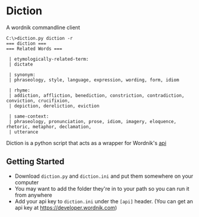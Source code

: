 # Diction
A wordnik commandline client

```
C:\>diction.py diction -r
=== diction ===
=== Related Words ===

 | etymologically-related-term:
 | dictate

 | synonym:
 | phraseology, style, language, expression, wording, form, idiom

 | rhyme:
 | addiction, affliction, benediction, constriction, contradiction, conviction, crucifixion,
 | depiction, dereliction, eviction

 | same-context:
 | phraseology, pronunciation, prose, idiom, imagery, eloquence, rhetoric, metaphor, declamation,
 | utterance
```

Diction is a python script that acts as a wrapper for Wordnik's [api](https://developer.wordnik.com)

## Getting Started
 * Download `diction.py` and `diction.ini` and put them somewhere on your computer
 * You may want to add the folder they're in to your path so you can run it from anywhere
 * Add your api key to `diction.ini` under the `[api]` header. (You can get an api key at https://developer.wordnik.com)

